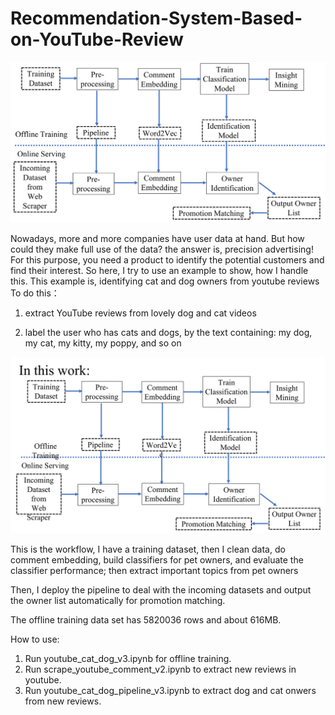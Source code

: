 # Recommendation-System-Based-on-YouTube-Review

![graph](./screenshots/Picture1.png)

Nowadays, more and more companies have user data at hand. But how could they make full use of the data? the answer is, precision advertising! For this purpose, you need a product to identify the potential customers and find their interest. So here, I try to use an example to show, how I handle this. This example is, identifying cat and dog owners from youtube reviews 
To do this：

1. extract YouTube reviews from lovely dog and cat videos

2. label the user who has cats and dogs, by the text containing: my dog, my cat, my kitty, my poppy, and so on

![graph](./screenshots/Picture2.png)

This is the workflow, I have a training dataset, then I clean data, do comment embedding, build classifiers for pet owners, and evaluate the classifier performance;  then extract important topics from pet owners

Then, I deploy the pipeline to deal with the incoming datasets and output the owner list automatically for promotion matching. 

The offline training data set has 5820036 rows and about 616MB.

How to use: 

1. Run youtube_cat_dog_v3.ipynb for offline training.
2. Run scrape_youtube_comment_v2.ipynb to extract new reviews in youtube.
3. Run youtube_cat_dog_pipeline_v3.ipynb to extract dog and cat onwers from new reviews.  
